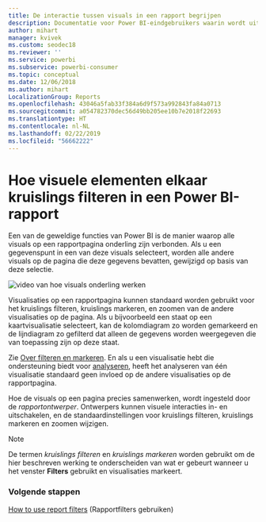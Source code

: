```yaml
---
title: De interactie tussen visuals in een rapport begrijpen
description: Documentatie voor Power BI-eindgebruikers waarin wordt uitgelegd hoe visuals op een rapportpagina werken.
author: mihart
manager: kvivek
ms.custom: seodec18
ms.reviewer: ''
ms.service: powerbi
ms.subservice: powerbi-consumer
ms.topic: conceptual
ms.date: 12/06/2018
ms.author: mihart
LocalizationGroup: Reports
ms.openlocfilehash: 43046a5fab33f384a6d9f573a992843fa84a0713
ms.sourcegitcommit: a054782370dec56d49bb205ee10b7e2018f22693
ms.translationtype: HT
ms.contentlocale: nl-NL
ms.lasthandoff: 02/22/2019
ms.locfileid: "56662222"
---
```

# <a name="how-visuals-cross-filter-each-other-in-a-power-bi-report"></a>Hoe visuele elementen elkaar kruislings filteren in een Power BI-rapport
Een van de geweldige functies van Power BI is de manier waarop alle visuals op een rapportpagina onderling zijn verbonden. Als u een gegevenspunt in een van deze visuals selecteert, worden alle andere visuals op de pagina die deze gegevens bevatten, gewijzigd op basis van deze selectie. 

![video van hoe visuals onderling werken](media/end-user-interactions/interactions.gif)

Visualisaties op een rapportpagina kunnen standaard worden gebruikt voor het kruislings filteren, kruislings markeren, en zoomen van de andere visualisaties op de pagina. Als u bijvoorbeeld een staat op een kaartvisualisatie selecteert, kan de kolomdiagram zo worden gemarkeerd en de lijndiagram zo gefilterd dat alleen de gegevens worden weergegeven die van toepassing zijn op deze staat.

Zie [Over filteren en markeren](../power-bi-reports-filters-and-highlighting.md). En als u een visualisatie hebt die ondersteuning biedt voor [analyseren](../power-bi-visualization-drill-down.md), heeft het analyseren van één visualisatie standaard geen invloed op de andere visualisaties op de rapportpagina. 

Hoe de visuals op een pagina precies samenwerken, wordt ingesteld door de *rapportontwerper*. Ontwerpers kunnen visuele interacties in- en uitschakelen, en de standaardinstellingen voor kruislings filteren, kruislings markeren en zoomen wijzigen.
  
> [!NOTE]
> De termen *kruislings filteren* en *kruislings markeren* worden gebruikt om de hier beschreven werking te onderscheiden van wat er gebeurt wanneer u het venster **Filters** gebruikt en visualisaties markeert.  

### <a name="next-steps"></a>Volgende stappen
[How to use report filters](../power-bi-how-to-report-filter.md) (Rapportfilters gebruiken)
